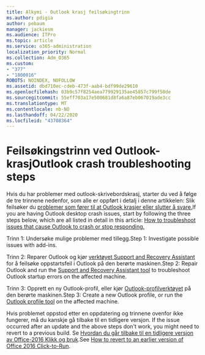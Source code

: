 ```yaml
---
title: Alkymi - Outlook krasj feilsøkingtrinn
ms.author: pdigia
author: pebaum
manager: jackiesm
ms.audience: ITPro
ms.topic: article
ms.service: o365-administration
localization_priority: Normal
ms.collection: Adm_O365
ms.custom:
- "377"
- "1800016"
ROBOTS: NOINDEX, NOFOLLOW
ms.assetid: dbd710ec-cdeb-473f-aab4-bdf99de29610
ms.openlocfilehash: 03b9c57f8254aea779929135ae45857c799f50de
ms.sourcegitcommit: 55eff703a17e500681d8fa6a87eb067019ade3cc
ms.translationtype: MT
ms.contentlocale: nb-NO
ms.lasthandoff: 04/22/2020
ms.locfileid: "43708364"
---
```

# <a name="outlook-crash-troubleshooting-steps"></a><span data-ttu-id="765e5-102">Feilsøkingstrinn ved Outlook-krasj</span><span class="sxs-lookup"><span data-stu-id="765e5-102">Outlook crash troubleshooting steps</span></span>

<span data-ttu-id="765e5-103">Hvis du har problemer med outlook-skrivebordskrasj, starter du ved å følge de tre trinnene nedenfor, som alle er oppført i detalj i denne artikkelen: Slik feilsøker du [problemer som fører til at Outlook krasjer eller slutter å svare.](https://docs.microsoft.com/exchange/troubleshoot/outlook-crashes/crash-issues)</span><span class="sxs-lookup"><span data-stu-id="765e5-103">If you are having Outlook desktop crash issues, start by following the three steps below, which are all listed in detail in this article: [How to troubleshoot issues that cause Outlook to crash or stop responding.](https://docs.microsoft.com/exchange/troubleshoot/outlook-crashes/crash-issues)</span></span>
  
<span data-ttu-id="765e5-104">Trinn 1: Undersøke mulige problemer med tillegg.</span><span class="sxs-lookup"><span data-stu-id="765e5-104">Step 1: Investigate possible issues with add-ins.</span></span>
  
<span data-ttu-id="765e5-105">Trinn 2: Reparer Outlook og kjør [verktøyet Support and Recovery Assistant](https://aka.ms/SaRA-OutlookWontStart) for å feilsøke oppstartsfeil i Outlook på den berørte maskinen.</span><span class="sxs-lookup"><span data-stu-id="765e5-105">Step 2: Repair Outlook and run the [Support and Recovery Assistant tool](https://aka.ms/SaRA-OutlookWontStart) to troubleshoot Outlook startup errors on the affected machine.</span></span>
  
<span data-ttu-id="765e5-106">Trinn 3: Opprett en ny Outlook-profil, eller kjør [Outlook-profilverktøyet](https://aka.ms/SaRA-OutlookSetupProfile) på den berørte maskinen.</span><span class="sxs-lookup"><span data-stu-id="765e5-106">Step 3: Create a new Outlook profile, or run the [Outlook profile tool](https://aka.ms/SaRA-OutlookSetupProfile) on the affected machine.</span></span>
  
<span data-ttu-id="765e5-107">Hvis problemet oppstod etter en oppdatering og trinnene ovenfor ikke fungerer, må du kanskje gå tilbake til en tidligere versjon. </span><span class="sxs-lookup"><span data-stu-id="765e5-107">If the issue occurred after an update and the above steps don't work, you might need to revert to a previous build.</span></span> <span data-ttu-id="765e5-108">Se [Hvordan du går tilbake til en tidligere versjon av Office-2016 Klikk og bruk](https://support.microsoft.com/help/2770432).</span><span class="sxs-lookup"><span data-stu-id="765e5-108">See [How to revert to an earlier version of Office 2016 Click-to-Run](https://support.microsoft.com/help/2770432).</span></span>
  